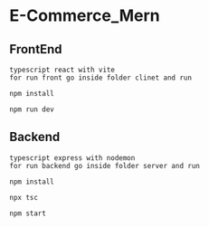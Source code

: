 # E-Commerce_Mern


## FrontEnd 
    typescript react with vite 
    for run front go inside folder clinet and run 
  ```console
npm install

npm run dev
```


## Backend
    typescript express with nodemon
    for run backend go inside folder server and run 
   ```console
npm install

npx tsc

npm start
```
